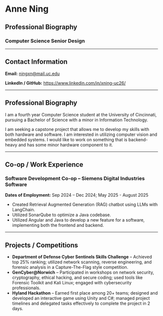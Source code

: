 # Anne Ning 
## Professional Biography
### Computer Science Senior Design

---

## Contact Information
**Email:** ningxn@mail.uc.edu

**LinkedIn / GitHub:** https://www.linkedin.com/in/xning-uc26/

---

## Professional Biography

I am a fourth year Computer Science student at the University of Cincinnati, pursuing a Bachelor of Science with a minor in Information Technology.

I am seeking a capstone project that allows me to develop my skills with both hardware and software. I am interested in utilizing computer vision and embedded systems. I would like to work on something that is backend-heavy and has some minor hardware component to it.

---

## Co-op / Work Experience

### Software Development Co-op – Siemens Digital Industries Software
**Dates of Employment:** Sep 2024 – Dec 2024; May 2025 - August 2025  
- Created Retrieval Augmented Generation (RAG) chatbot using LLMs with LangChain.
- Utilized SonarQube to optimize a Java codebase.
- Utilized Angular and Java to develop a new feature for a software, implementing both the frontend and backend.

---

## Projects / Competitions

- **Department of Defense Cyber Sentinels Skills Challenge** – Achieved top 25% ranking; utilized network scanning, reverse engineering, and forensic analysis in a Capture-The-Flag style competition.
- **GenCyber@Norwich** – Participated in workshops on network security, cryptography, ethical hacking, and secure coding; used tools like Forensic Toolkit and Kali Linux; engaged with cybersecurity professionals.
- **Hyland Hackathon** – Earned first place among 20+ teams; designed and developed an interactive game using Unity and C#; managed project timelines and delegated tasks effectively to complete the project in 2 days.
